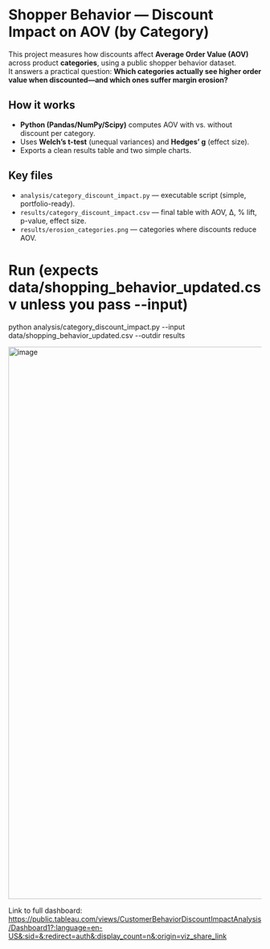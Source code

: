 # Shopper Behavior — Discount Impact on AOV (by Category)

This project measures how discounts affect **Average Order Value (AOV)** across product **categories**, using a public shopper behavior dataset.  
It answers a practical question: **Which categories actually see higher order value when discounted—and which ones suffer margin erosion?**

## How it works
- **Python (Pandas/NumPy/Scipy)** computes AOV with vs. without discount per category.
- Uses **Welch’s t-test** (unequal variances) and **Hedges’ g** (effect size).
- Exports a clean results table and two simple charts.

## Key files
- `analysis/category_discount_impact.py` — executable script (simple, portfolio-ready).
- `results/category_discount_impact.csv` — final table with AOV, Δ, % lift, p-value, effect size.
- `results/erosion_categories.png` — categories where discounts reduce AOV.


# Run (expects data/shopping_behavior_updated.csv unless you pass --input)
python analysis/category_discount_impact.py --input data/shopping_behavior_updated.csv --outdir results


<img width="1786" height="1098" alt="image" src="https://github.com/user-attachments/assets/15f53718-6e32-4871-826c-1aa38e47d2c0" />



Link to full dashboard: https://public.tableau.com/views/CustomerBehaviorDiscountImpactAnalysis/Dashboard1?:language=en-US&:sid=&:redirect=auth&:display_count=n&:origin=viz_share_link
